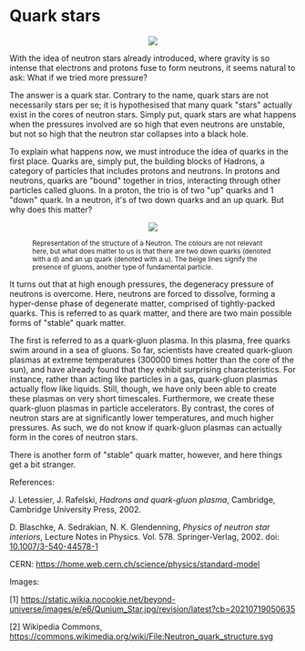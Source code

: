 # Quark stars

<p align="center">
<image src =https://static.wikia.nocookie.net/beyond-universe/images/e/e6/Qunium_Star.jpg/revision/latest?cb=20210719050635/>
<p/>

With the idea of neutron stars already introduced, where gravity is so intense that electrons and protons fuse to form neutrons, it seems natural to ask: What if we tried more pressure?

The answer is a quark star. Contrary to the name, quark stars are not necessarily stars per se; it is hypothesised that many quark "stars" actually exist in the cores of neutron stars. Simply put, quark stars are what happens when the pressures involved are so high that even neutrons are unstable, but not so high that the neutron star collapses into a black hole.

To explain what happens now, we must introduce the idea of quarks in the first place. Quarks are, simply put, the building blocks of Hadrons, a category of particles that includes protons and neutrons. In protons and neutrons, quarks are "bound" together in trios, interacting through other particles called gluons. In a proton, the trio is of two "up" quarks and 1 "down" quark. In a neutron, it's of two down quarks and an up quark. But why does this matter?

<figure>

<p align="center">
<image src="https://upload.wikimedia.org/wikipedia/commons/b/bf/Neutron_quark_structure.svg"/>
</p>

<figcaption align = "left">
<small>Representation of the structure of a Neutron. The colours are not relevant here, but what does matter to us is that there are two down quarks (denoted with a d) and an up quark (denoted with a u). The beige lines signify the presence of gluons, another type of fundamental particle.</small>
</figcaption>

</figure>

It turns out that at high enough pressures, the degeneracy pressure of neutrons is overcome. Here, neutrons are forced to dissolve, forming a hyper-dense phase of degenerate matter, comprised of tightly-packed quarks. This is referred to as quark matter, and there are two main possible forms of "stable" quark matter.

The first is referred to as a quark-gluon plasma. In this plasma, free quarks swim around in a sea of gluons. So far, scientists have created quark-gluon plasmas at extreme temperatures (300000 times hotter than the core of the sun), and have already found that they exhibit surprising characteristics. For instance, rather than acting like particles in a gas, quark-gluon plasmas actually flow like liquids. Still, though, we have only been able to create these plasmas on very short timescales. Furthermore, we create these quark-gluon plasmas in particle accelerators. By contrast, the cores of neutron stars are at significantly lower temperatures, and much higher pressures. As such, we do not know if quark-gluon plasmas can actually form in the cores of neutron stars.

There is another form of "stable" quark matter, however, and here things get a bit stranger.


References:

J. Letessier, J. Rafelski, _Hadrons and quark-gluon plasma_, Cambridge, Cambridge University Press, 2002.

D. Blaschke, A. Sedrakian, N. K. Glendenning, _Physics of neutron star interiors_, Lecture Notes in Physics. Vol. 578. Springer-Verlag, 2002. doi: [10.1007/3-540-44578-1](https://doi.org/10.1007%2F3-540-44578-1)

CERN: https://home.web.cern.ch/science/physics/standard-model


Images:

\[1\] https://static.wikia.nocookie.net/beyond-universe/images/e/e6/Qunium_Star.jpg/revision/latest?cb=20210719050635

\[2\] Wikipedia Commons, https://commons.wikimedia.org/wiki/File:Neutron_quark_structure.svg